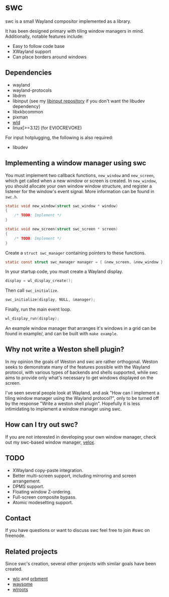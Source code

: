 swc
===
swc is a small Wayland compositor implemented as a library.

It has been designed primary with tiling window managers in mind. Additionally,
notable features include:

* Easy to follow code base
* XWayland support
* Can place borders around windows

Dependencies
------------
* wayland
* wayland-protocols
* libdrm
* libinput (see my [libinput repository](https://github.com/oasislinux/libinput)
  if you don't want the libudev dependency)
* libxkbcommon
* pixman
* [wld](http://github.com/michaelforney/wld)
* linux\[>=3.12\] (for EVIOCREVOKE)

For input hotplugging, the following is also required:
* libudev

Implementing a window manager using swc
---------------------------------------
You must implement two callback functions, `new_window` and `new_screen`, which
get called when a new window or screen is created. In `new_window`, you should
allocate your own window window structure, and register a listener for the
window's event signal. More information can be found in `swc.h`.

```C
static void new_window(struct swc_window * window)
{
    /* TODO: Implement */
}

static void new_screen(struct swc_screen * screen)
{
    /* TODO: Implement */
}
```

Create a `struct swc_manager` containing pointers to these functions.

```C
static const struct swc_manager manager = { &new_screen, &new_window };
```

In your startup code, you must create a Wayland display.

```C
display = wl_display_create();
```

Then call `swc_initialize`.

```C
swc_initialize(display, NULL, &manager);
```

Finally, run the main event loop.

```C
wl_display_run(display);
```

An example window manager that arranges it's windows in a grid can be found in
example/, and can be built with `make example`.

Why not write a Weston shell plugin?
------------------------------------
In my opinion the goals of Weston and swc are rather orthogonal. Weston seeks to
demonstrate many of the features possible with the Wayland protocol, with
various types of backends and shells supported, while swc aims to provide only
what's necessary to get windows displayed on the screen.

I've seen several people look at Wayland, and ask "How can I implement a tiling
window manager using the Wayland protocol?", only to be turned off by the
response "Write a weston shell plugin". Hopefully it is less intimidating to
implement a window manager using swc.

How can I try out swc?
----------------------

If you are not interested in developing your own window manager, check out my
swc-based window manager, [velox](http://github.com/michaelforney/velox).

TODO
----
* XWayland copy-paste integration.
* Better multi-screen support, including mirroring and screen arrangement.
* DPMS support.
* Floating window Z-ordering.
* Full-screen composite bypass.
* Atomic modesetting support.

Contact
-------

If you have questions or want to discuss swc feel free to join #swc on
freenode.

Related projects
----------------

Since swc's creation, several other projects with similar goals have been
created.

- [wlc](https://github.com/Cloudef/wlc) and
  [orbment](https://github.com/Cloudef/orbment)
- [waysome](https://github.com/waysome/waysome)
- [wlroots](https://github.com/swaywm/wlroots)
